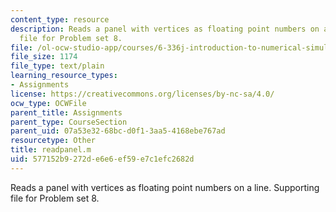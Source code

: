 ```yaml
---
content_type: resource
description: Reads a panel with vertices as floating point numbers on a line. Supporting
  file for Problem set 8.
file: /ol-ocw-studio-app/courses/6-336j-introduction-to-numerical-simulation-sma-5211-fall-2003/577152b9272de6e6ef59e7c1efc2682d_readpanel.m
file_size: 1174
file_type: text/plain
learning_resource_types:
- Assignments
license: https://creativecommons.org/licenses/by-nc-sa/4.0/
ocw_type: OCWFile
parent_title: Assignments
parent_type: CourseSection
parent_uid: 07a53e32-68bc-d0f1-3aa5-4168ebe767ad
resourcetype: Other
title: readpanel.m
uid: 577152b9-272d-e6e6-ef59-e7c1efc2682d
---
```

Reads a panel with vertices as floating point numbers on a line. Supporting file for Problem set 8.